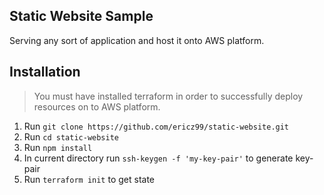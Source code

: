 ## Static Website Sample

Serving any sort of application and host it onto AWS platform.

## Installation

> You must have installed terraform in order to successfully deploy resources on to AWS platform.

1. Run `git clone https://github.com/ericz99/static-website.git`
2. Run `cd static-website`
3. Run `npm install`
4. In current directory run `ssh-keygen -f 'my-key-pair'` to generate key-pair
5. Run `terraform init` to get state
